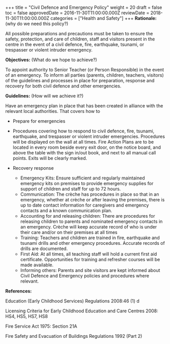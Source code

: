 +++
title = "Civil Defence and Emergency Policy"
weight = 20
draft = false
toc = false
approvedDate = 2016-11-30T11:00:00.000Z
reviewDate = 2018-11-30T11:00:00.000Z
categories = ["Health and Safety"]
+++
**Rationale:** (why do we need this policy?)

All possible preparations and precautions must be taken to ensure the safety, protection, and care of children, staff and visitors present in the centre in the event of a civil defence, fire, earthquake, tsunami, or trespasser or violent intruder emergency.

**Objectives:** (What do we hope to achieve?)

To appoint authority to Senior Teacher (or Person Responsible) in the event of an emergency.
To inform all parties (parents, children, teachers, visitors) of the guidelines and processes in place for preparation, response and
recovery for both civil defence and other emergencies.

**Guidelines:** (How will we achieve it?)

Have an emergency plan in place that has been created in alliance with the relevant local authorities. That covers how to

* Prepare for emergencies
* Procedures covering how to respond to civil defence, fire, tsunami, earthquake, and trespasser or violent intruder emergencies. Procedures will be displayed on the wall at all times. Fire Action Plans are to be located in every room beside every exit door, on the notice board, and above the table with the sign in/out book, and next to all manual call
  points. Exits will be clearly marked.
* Recovery response

  * Emergency Kits: Ensure sufficient and regularly maintained emergency kits on premises to provide emergency
    supplies for support of children and staff for up to 72 hours.
  * Communication: The crèche has procedures in place so that in an emergency, whether at crèche or after leaving the premises, there is up to date contact information for caregivers and emergency contacts and a known communication plan.
  * Accounting for and releasing children: There are procedures for releasing children to parents and nominated emergency contacts in an emergency. Crèche will keep accurate record of who is under their care and/or on their premises at all times
  * Training: Teachers and children are trained in fire, earthquake and tsunami drills and other emergency procedures. Accurate records of drills are documented.
  * First Aid: At all times, all teaching staff will hold a current first aid certificate. Opportunities for training and refresher courses will be made available.
  * Informing others: Parents and site visitors are kept informed about Civil Defence and Emergency policies and procedures where relevant.

**References:**

Education (Early Childhood Services) Regulations 2008:46 (1) d

Licensing Criteria for Early Childhood Education and Care Centres 2008: HS4, HS5, HS7, HS8

Fire Service Act 1975: Section 21A

Fire Safety and Evacuation of Buildings Regulations 1992 (Part 2)